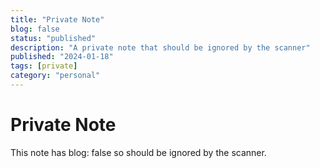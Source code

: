 ```yaml
---
title: "Private Note"
blog: false
status: "published"
description: "A private note that should be ignored by the scanner"
published: "2024-01-18"
tags: [private]
category: "personal"
---
```


# Private Note

This note has blog: false so should be ignored by the scanner.